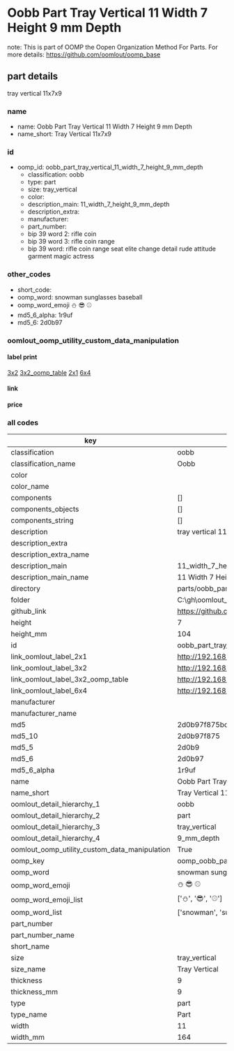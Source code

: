 # Oobb Part Tray Vertical 11 Width 7 Height 9 mm Depth  

note: This is part of OOMP the Oopen Organization Method For Parts. For more details: https://github.com/oomlout/oomp_base

##  part details
  



tray vertical 11x7x9



### name
* name: Oobb Part Tray Vertical 11 Width 7 Height 9 mm Depth
* name_short: Tray Vertical 11x7x9 
### id
* oomp_id: oobb_part_tray_vertical_11_width_7_height_9_mm_depth
  * classification: oobb
  * type: part
  * size: tray_vertical
  * color: 
  * description_main: 11_width_7_height_9_mm_depth
  * description_extra: 
  * manufacturer: 
  * part_number: 
  * bip 39 word 2: rifle coin
  * bip 39 word 3: rifle coin range
  * bip 39 word: rifle coin range seat elite change detail rude attitude garment magic actress

### other_codes
* short_code: 
* oomp_word: snowman sunglasses baseball
* oomp_word_emoji :snowman: :sunglasses: :baseball:
* md5_6_alpha: 1r9uf
* md5_6: 2d0b97






### oomlout_oomp_utility_custom_data_manipulation
#### label print
[3x2](http://192.168.1.245:1112/?label=oomp%201r9uf)
[3x2_oomp_table](http://192.168.1.108:1112/?label=oomp%201r9uf)
[2x1](http://192.168.1.242:1112/?label=oomp%201r9uf)
[6x4](http://192.168.1.55:1112/?label=oomp%201r9uf)    

#### link

                              

#### price







### all codes 
| key | value |  
| --- | --- |  
| classification | oobb |  
| classification_name | Oobb |  
| color |  |  
| color_name |  |  
| components | [] |  
| components_objects | [] |  
| components_string | [] |  
| description | tray vertical 11x7x9 |  
| description_extra |  |  
| description_extra_name |  |  
| description_main | 11_width_7_height_9_mm_depth |  
| description_main_name | 11 Width 7 Height 9 mm Depth |  
| directory | parts/oobb_part_tray_vertical_11_width_7_height_9_mm_depth |  
| folder | C:\gh\oomlout_oobb_version_4_generated_parts\parts\oobb_part_tray_vertical_11_width_7_height_9_mm_depth |  
| github_link | https://github.com/oomlout/oomlout_oomp_part_src/tree/main/parts/oobb_part_tray_vertical_11_width_7_height_9_mm_depth |  
| height | 7 |  
| height_mm | 104 |  
| id | oobb_part_tray_vertical_11_width_7_height_9_mm_depth |  
| link_oomlout_label_2x1 | http://192.168.1.242:1112/?label=oomp%201r9uf |  
| link_oomlout_label_3x2 | http://192.168.1.245:1112/?label=oomp%201r9uf |  
| link_oomlout_label_3x2_oomp_table | http://192.168.1.108:1112/?label=oomp%201r9uf |  
| link_oomlout_label_6x4 | http://192.168.1.55:1112/?label=oomp%201r9uf |  
| manufacturer |  |  
| manufacturer_name |  |  
| md5 | 2d0b97f875bce78898a40c25638b5dcd |  
| md5_10 | 2d0b97f875 |  
| md5_5 | 2d0b9 |  
| md5_6 | 2d0b97 |  
| md5_6_alpha | 1r9uf |  
| name | Oobb Part Tray Vertical 11 Width 7 Height 9 mm Depth |  
| name_short | Tray Vertical 11x7x9  |  
| oomlout_detail_hierarchy_1 | oobb |  
| oomlout_detail_hierarchy_2 | part |  
| oomlout_detail_hierarchy_3 | tray_vertical |  
| oomlout_detail_hierarchy_4 | 9_mm_depth |  
| oomlout_oomp_utility_custom_data_manipulation | True |  
| oomp_key | oomp_oobb_part_tray_vertical_11_width_7_height_9_mm_depth |  
| oomp_word | snowman sunglasses baseball |  
| oomp_word_emoji | :snowman: :sunglasses: :baseball: |  
| oomp_word_emoji_list | [':snowman:', ':sunglasses:', ':baseball:'] |  
| oomp_word_list | ['snowman', 'sunglasses', 'baseball'] |  
| part_number |  |  
| part_number_name |  |  
| short_name |  |  
| size | tray_vertical |  
| size_name | Tray Vertical |  
| thickness | 9 |  
| thickness_mm | 9 |  
| type | part |  
| type_name | Part |  
| width | 11 |  
| width_mm | 164 |  
